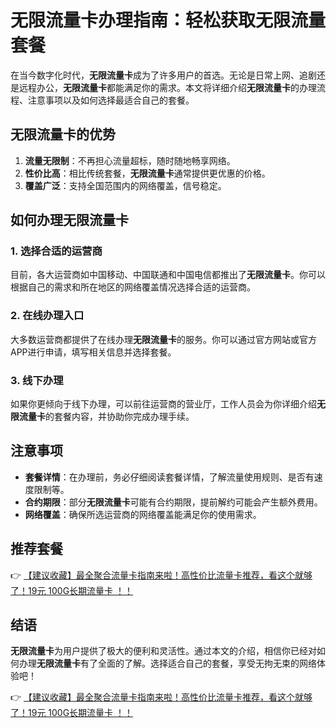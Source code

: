# 无限流量卡办理指南：轻松获取无限流量套餐

在当今数字化时代，**无限流量卡**成为了许多用户的首选。无论是日常上网、追剧还是远程办公，**无限流量卡**都能满足你的需求。本文将详细介绍**无限流量卡**的办理流程、注意事项以及如何选择最适合自己的套餐。

## 无限流量卡的优势

1. **流量无限制**：不再担心流量超标，随时随地畅享网络。
2. **性价比高**：相比传统套餐，**无限流量卡**通常提供更优惠的价格。
3. **覆盖广泛**：支持全国范围内的网络覆盖，信号稳定。

## 如何办理无限流量卡

### 1. 选择合适的运营商

目前，各大运营商如中国移动、中国联通和中国电信都推出了**无限流量卡**。你可以根据自己的需求和所在地区的网络覆盖情况选择合适的运营商。

### 2. 在线办理入口

大多数运营商都提供了在线办理**无限流量卡**的服务。你可以通过官方网站或官方APP进行申请，填写相关信息并选择套餐。

### 3. 线下办理

如果你更倾向于线下办理，可以前往运营商的营业厅，工作人员会为你详细介绍**无限流量卡**的套餐内容，并协助你完成办理手续。

## 注意事项

- **套餐详情**：在办理前，务必仔细阅读套餐详情，了解流量使用规则、是否有速度限制等。
- **合约期限**：部分**无限流量卡**可能有合约期限，提前解约可能会产生额外费用。
- **网络覆盖**：确保所选运营商的网络覆盖能满足你的使用需求。

## 推荐套餐

👉 [【建议收藏】最全聚合流量卡指南来啦！高性价比流量卡推荐，看这个就够了！19元 100G长期流量卡 ！！](https://bit.ly/Liuliangka)

## 结语

**无限流量卡**为用户提供了极大的便利和灵活性。通过本文的介绍，相信你已经对如何办理**无限流量卡**有了全面的了解。选择适合自己的套餐，享受无拘无束的网络体验吧！

👉 [【建议收藏】最全聚合流量卡指南来啦！高性价比流量卡推荐，看这个就够了！19元 100G长期流量卡 ！！](https://bit.ly/Liuliangka)